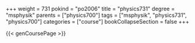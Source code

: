 +++
weight = 731
pokind = "po2006"
title = "physics731"
degree = "msphysik"
parents = ["physics700"]
tags = ["msphysik", "physics731", "physics700"]
categories = ["course"]
bookCollapseSection = false
+++

{{< genCoursePage >}}
